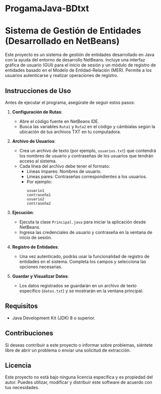 # ProgamaJava-BDtxt
# Sistema de Gestión de Entidades (Desarrollado en NetBeans)

Este proyecto es un sistema de gestión de entidades desarrollado en Java con la ayuda del entorno de desarrollo NetBeans. Incluye una interfaz gráfica de usuario (GUI) para el inicio de sesión y un módulo de registro de entidades basado en el Modelo de Entidad-Relación (MER). Permite a los usuarios autenticarse y realizar operaciones de registro.

## Instrucciones de Uso

Antes de ejecutar el programa, asegúrate de seguir estos pasos:

1. **Configuración de Rutas**:
   - Abre el código fuente en NetBeans IDE.
   - Busca las variables `Ruta1` y `Ruta2` en el código y cámbialas según la ubicación de tus archivos TXT en tu computadora. 

2. **Archivo de Usuarios**:
   - Crea un archivo de texto (por ejemplo, `usuarios.txt`) que contendrá los nombres de usuario y contraseñas de los usuarios que tendrán acceso al sistema. 
   - Cada línea del archivo debe tener el formato:
     - Líneas impares: Nombres de usuario.
     - Líneas pares: Contraseñas correspondientes a los usuarios.
     - Por ejemplo:
       ```
       usuario1
       contraseña1
       usuario2
       contraseña2
       ```

3. **Ejecución**:
   - Ejecuta la clase `Principal.java` para iniciar la aplicación desde NetBeans.
   - Ingresa las credenciales de usuario y contraseña en la ventana de inicio de sesión.

4. **Registro de Entidades**:
   - Una vez autenticado, podrás usar la funcionalidad de registro de entidades en el sistema. Completa los campos y selecciona las opciones necesarias.

5. **Guardar y Visualizar Datos**:
   - Los datos registrados se guardarán en un archivo de texto específico (`datos.txt`) y se mostrarán en la ventana principal.

## Requisitos

- Java Development Kit (JDK) 8 o superior.

## Contribuciones

Si deseas contribuir a este proyecto o informar sobre problemas, siéntete libre de abrir un problema o enviar una solicitud de extracción.

## Licencia

Este proyecto no está bajo ninguna licencia específica y es propiedad del autor. Puedes utilizar, modificar y distribuir este software de acuerdo con tus necesidades.
